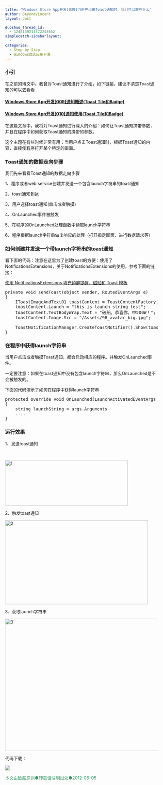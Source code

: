 ```yaml
---
title: 'Windows Store App开发[039]当用户点击Toast通知时，我们可以做些什么'
author: BeyondVincent
layout: post

duoshuo_thread_id:
  - 1248139211572248662
simplecatch-sidebarlayout:
  - 
categories:
  - Step by Step
  - Windows商店应用开发
---
```

### 小引

在之前的博文中，我曾对Toast通知进行了介绍，如下链接，建议不清楚Toast通知的可以去看看

#### [<u>Windows Store App开发[009]通知概述(Toast,Tile和Badge)</u>][1]

#### [<u>Windows Store App开发[010]通知使用(Toast,Tile和Badge)</u>][2]

在这篇文章中，我将对Toast通知进行深入的介绍：如何让Toast通知携带参数，并且在程序中如何获取Toast通知的携带的参数。

这个主题在有些时候非常有用：当用户点击Toast通知时，根据Toast通知的内容，直接使程序打开某个特定的画面。

### <a name="t4"></a>Toast通知的数据走向步骤

我们先来看看Toast通知的数据走向步骤

1、程序或者web service创建并发送一个包含launch字符串的toast通知

2、toast通知到达

3、用户选择toast通知(单击或者触摸)

4、OnLaunched事件被触发

5、在程序的OnLaunched处理函数中读取launch字符串

6、程序根据launch字符串做出响应的处理（打开指定画面、进行数据请求等）

### <a name="t5"></a>如何创建并发送一个带launch字符串的toast通知

看下面的代码：注意在这里为了创建toast的方便：使用了NotificationsExtensions，关于NotificationsExtensions的使用，参考下面的链接： 

[<u>使用 NotificationsExtensions 填充锁屏提醒、磁贴和 Toast 模板</u>][3]

<pre class="wp-code-highlight prettyprint linenums:1">private void sendToast(object sender, RoutedEventArgs e)
{
    IToastImageAndText01 toastContent = ToastContentFactory.CreateToastImageAndText01();
    toastContent.Launch = &quot;this is launch string test&quot;;
    toastContent.TextBodyWrap.Text = &quot;破船，恭喜你，中500W！&quot;;
    toastContent.Image.Src = &quot;/Assets/98_avatar_big.jpg&quot;;

    ToastNotificationManager.CreateToastNotifier().Show(toastContent.CreateNotification());
}</pre>

### 在程序中获得launch字符串

当用户点击或者触摸Toast通知，都会启动相应的程序。并触发OnLaunched事件。

一定要注意：如果在toast通知中没有包含launch字符串，那么OnLaunched是不会被触发的。

下面的代码演示了如何在程序中获得launch字符串

<pre class="wp-code-highlight prettyprint linenums:1">protected override void OnLaunched(LaunchActivatedEventArgs args)
{
    string launchString = args.Arguments
    ....
}</pre>

### 运行效果

1、发送toast通知

&#160;

[<img title="1" style="border-left-width: 0px; border-right-width: 0px; border-bottom-width: 0px; display: inline; border-top-width: 0px" border="0" alt="1" src="http://beyondvincent.com/wp-content/uploads/2013/06/1_thumb12.jpg" width="404" height="150" />][4] 

2、触发toast通知

[<img title="2" style="border-left-width: 0px; border-right-width: 0px; border-bottom-width: 0px; display: inline; border-top-width: 0px" border="0" alt="2" src="http://beyondvincent.com/wp-content/uploads/2013/06/2_thumb10.jpg" width="471" height="277" />][5] 

3、获取launch字符串

[<img title="3" style="border-left-width: 0px; border-right-width: 0px; border-bottom-width: 0px; display: inline; border-top-width: 0px" border="0" alt="3" src="http://beyondvincent.com/wp-content/uploads/2013/06/3_thumb6.jpg" width="682" height="436" />][6] 

代码下载：

<a href="https://github.com/BeyondVincent/WindowsStoreAppStepByStep/tree/master/Toast" target="_blank"><img src="http://beyondvincent.com/wp-content/uploads/2013/05/code_xaml.png" /></a>

<div style="text-align: left">
  <span style="color: #339966"></span>
</div>

<div style="text-align: left">
  <span style="color: #339966">本文由<span style="text-decoration: underline"><a href="http://beyondvincent.com/"><span style="color: #339966; text-decoration: underline">破船</span></a></span>原创●转载请注明出处●<time data-updated="true" datetime="2013-05-18T17:37:00+08:00">2012-06-05</time></span>
</div>

 [1]: http://beyondvincent.com/2013/06/02/windows-store-app%e5%bc%80%e5%8f%91009%e9%80%9a%e7%9f%a5%e6%a6%82%e8%bf%b0toasttile%e5%92%8cbadge/
 [2]: http://beyondvincent.com/2013/06/02/windows-store-app%e5%bc%80%e5%8f%91010%e9%80%9a%e7%9f%a5%e4%bd%bf%e7%94%a8toasttile%e5%92%8cbadge/
 [3]: http://msdn.microsoft.com/zh-cn/library/windows/apps/hh969156.aspx
 [4]: http://beyondvincent.com/wp-content/uploads/2013/06/114.jpg
 [5]: http://beyondvincent.com/wp-content/uploads/2013/06/210.jpg
 [6]: http://beyondvincent.com/wp-content/uploads/2013/06/36.jpg